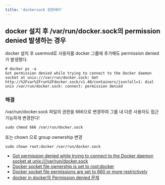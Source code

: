 ```yaml
---
title: 'dockersock 권한에러'
---
```

## docker 설치 후 /var/run/docker.sock의 permission denied 발생하는 경우

docker 설치 후 usermod로 사용자를 docker 그룹에 추가해도 permission denied가 발생했다.

```
# docker ps -a
Got permission denied while trying to connect to the Docker daemon socket at unix:///var/run/docker.sock: Get http://%2Fvar%2Frun%2Fdocker.sock/v1.40/containers/json?all=1: dial unix /var/run/docker.sock: connect: permission denied
```

### 해결
/var/run/docker.sock 파일의 권한을 666으로 변경하여 그룹 내 다른 사용자도 접근 가능하게 변경한다!
```
sudo chmod 666 /var/run/docker.sock
```
또는 chown 으로 group ownership 변경
```
sudo chown root:docker /var/run/docker.sock
```


- [Got permission denied while trying to connect to the Docker daemon socket at unix:///var/run/docker.sock](https://stackoverflow.com/a/58433757/7110084)
- [Docker socket file ownership is set to root:docker](https://docs.datadoghq.com/security_monitoring/default_rules/cis-docker-1.2.0-3.15/#default-value)
- [Docker socket file permissions are set to 660 or more restrictively](https://docs.datadoghq.com/security_monitoring/default_rules/cis-docker-1.2.0-3.16/#default-value)
- [docker in docker의 Permission denied 문제](https://blog.dasomoli.org/docker-docker-in-docker%ec%9d%98-permission-denied-%eb%ac%b8%ec%a0%9c/)